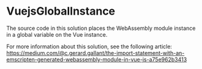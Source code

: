 # VuejsGlobalInstance

The source code in this solution places the WebAssembly module instance in a global variable on the Vue instance. 

For more information about this solution, see the following article:
https://medium.com/@c.gerard.gallant/the-import-statement-with-an-emscripten-generated-webassembly-module-in-vue-js-a75e962b3413